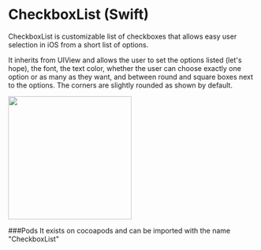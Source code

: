 # CheckboxList (Swift)

CheckboxList is customizable list of checkboxes that allows easy user selection in iOS from a short list of options.

It inherits from UIView and allows the user to set the options listed (let's hope), the font, the text color, whether the user can choose exactly one option or as many as they want, and between round and square boxes next to the options. The corners are slightly rounded as shown by default.



<img src="http://i.imgur.com/SJQj4BI.png" width="250">



###Pods
It exists on cocoapods and can be imported with the name "CheckboxList"

